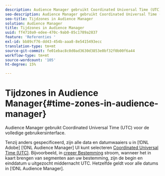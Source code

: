 ```yaml
---
description: Audience Manager gebruikt Coordinated Universal Time (UTC) voor de volledige gebruikersinterface.
seo-description: Audience Manager gebruikt Coordinated Universal Time (UTC) voor de volledige gebruikersinterface.
seo-title: Tijdzones in Audience Manager
solution: Audience Manager
title: Tijdzones in Audience Manager
uuid: ff4710a9-edee-470c-9ab0-85c1789a2837
feature: 'Referenties '
exl-id: bb89cf76-dd43-454b-aaa8-8e5415493ecc
translation-type: tm+mt
source-git-commit: fe01ebac8c0d0ad3630d3853e0bf32f0b00f6a44
workflow-type: tm+mt
source-wordcount: '105'
ht-degree: 15%

---
```


# Tijdzones in Audience Manager{#time-zones-in-audience-manager}

Audience Manager gebruikt Coordinated Universal Time (UTC) voor de volledige gebruikersinterface.

Tenzij anders gespecificeerd, zijn alle data en datumwaaiers u in [!DNL Adobe] [!DNL Audience Manager] UI kunt selecteren [Coordinated Universal Time (UTC)](https://www.timeanddate.com/worldclock/timezone/utc). Bijvoorbeeld, in [creeer Bestemming](../features/destinations/create-cookie-destination.md#segments-mapping) stroom, wanneer het in kaart brengen van segmenten aan uw bestemming, zijn de begin en einddatum u uitgezocht middernacht UTC. Hetzelfde geldt voor alle datums in [!DNL Audience Manager].
